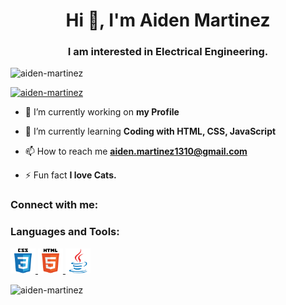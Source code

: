 <h1 align="center">Hi 👋, I'm Aiden Martinez</h1>
<h3 align="center">I am interested in Electrical Engineering.</h3>

<p align="left"> <img src="https://komarev.com/ghpvc/?username=aiden-martinez&label=Profile%20views&color=0e75b6&style=flat" alt="aiden-martinez" /> </p>

<p align="left"> <a href="https://github.com/ryo-ma/github-profile-trophy"><img src="https://github-profile-trophy.vercel.app/?username=aiden-martinez" alt="aiden-martinez" /></a> </p>

- 🔭 I’m currently working on **my Profile**

- 🌱 I’m currently learning **Coding with HTML, CSS, JavaScript**

- 📫 How to reach me **aiden.martinez1310@gmail.com**

- ⚡ Fun fact **I love Cats.**

<h3 align="left">Connect with me:</h3>
<p align="left">
</p>

<h3 align="left">Languages and Tools:</h3>
<p align="left"> <a href="https://www.w3schools.com/css/" target="_blank" rel="noreferrer"> <img src="https://raw.githubusercontent.com/devicons/devicon/master/icons/css3/css3-original-wordmark.svg" alt="css3" width="40" height="40"/> </a> <a href="https://www.w3.org/html/" target="_blank" rel="noreferrer"> <img src="https://raw.githubusercontent.com/devicons/devicon/master/icons/html5/html5-original-wordmark.svg" alt="html5" width="40" height="40"/> </a> <a href="https://www.java.com" target="_blank" rel="noreferrer"> <img src="https://raw.githubusercontent.com/devicons/devicon/master/icons/java/java-original.svg" alt="java" width="40" height="40"/> </a> </p>

<p><img align="center" src="https://github-readme-stats.vercel.app/api/top-langs?username=aiden-martinez&show_icons=true&locale=en&layout=compact" alt="aiden-martinez" /></p>
